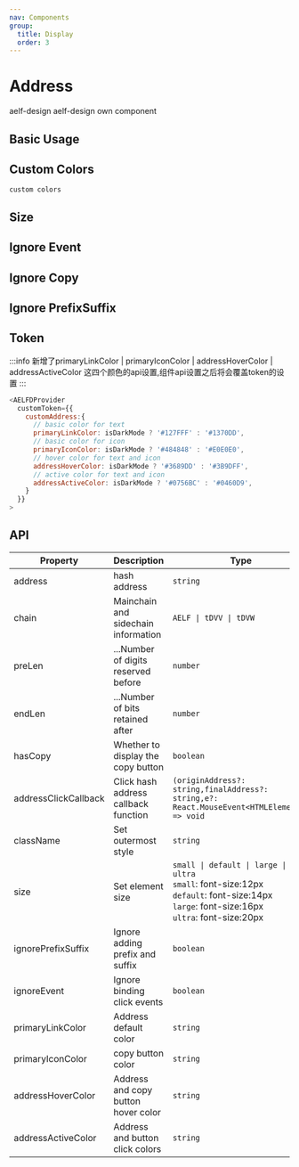 ```yaml
---
nav: Components
group:
  title: Display
  order: 3
---
```


# Address

<Badge type='success'>aelf-design</Badge> aelf-design own component

## Basic Usage

<code src="./demos/basic.tsx"></code>

## Custom Colors

<code src="./demos/customColor.tsx">custom colors</code>

## Size

<code src="./demos/size.tsx"></code>

## Ignore Event

<code src="./demos/ignoreEvent.tsx"></code>

## Ignore Copy

<code src="./demos/ignoreCopy.tsx"></code>

## Ignore PrefixSuffix

<code src="./demos/ignorePrefixSuffix.tsx"></code>

## Token

<!-- prettier-ignore -->
:::info
新增了primaryLinkColor | primaryIconColor | addressHoverColor | addressActiveColor 这四个颜色的api设置,组件api设置之后将会覆盖token的设置
:::

```js
<AELFDProvider
  customToken={{
    customAddress:{
      // basic color for text
      primaryLinkColor: isDarkMode ? '#127FFF' : '#1370DD',
      // basic color for icon
      primaryIconColor: isDarkMode ? '#484848' : '#E0E0E0',
      // hover color for text and icon
      addressHoverColor: isDarkMode ? '#3689DD' : '#3B9DFF',
      // active color for text and icon
      addressActiveColor: isDarkMode ? '#0756BC' : '#0460D9',
    }
  }}
>
```

## API

| Property | Description | Type | Default | Version |
| --- | --- | --- | --- | --- |
| address | hash address | `string` | - | `1.0.0`&nbsp; |
| chain | Mainchain and sidechain information | `AELF \| tDVV \| tDVW` | `AELF` | `1.0.0` |
| preLen | ...Number of digits reserved before | `number` | `0` | `1.0.0` |
| endLen | ...Number of bits retained after | `number` | `0` | `1.0.0` |
| hasCopy | Whether to display the copy button | `boolean` | `true` | `1.0.0` |
| addressClickCallback | Click hash address callback function | `(originAddress?: string,finalAddress?: string,e?: React.MouseEvent<HTMLElement>) => void` | - | `1.0.0` |
| className | Set outermost style | `string` | - | `1.0.0` |
| size | Set element size | `small \| default \| large \| ultra` <br/>`small`: font-size:12px <br/>`default`: font-size:14px <br/>`large`: font-size:16px <br/>`ultra`: font-size:20px | `default`&nbsp; | `1.0.0` |
| ignorePrefixSuffix | Ignore adding prefix and suffix | `boolean` | `false` | `1.0.0` |
| ignoreEvent | Ignore binding click events | `boolean` | `false` | `1.0.0` |
| primaryLinkColor | Address default color | `string` | `customToken.customAddress.primaryLinkColor` | `1.0.0` |
| primaryIconColor | copy button color | `string` | `customToken.customAddress.primaryIconColor` | `1.0.0` |
| addressHoverColor | Address and copy button hover color | `string` | `customToken.customAddress.addressHoverColor` | `1.0.0` |
| addressActiveColor | Address and button click colors | `string` | `customToken.customAddress.addressActiveColor` | `1.0.0` |
